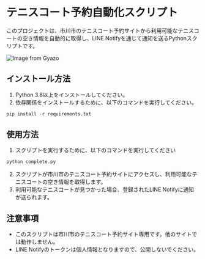 # テニスコート予約自動化スクリプト
このプロジェクトは、市川市のテニスコート予約サイトから利用可能なテニスコートの空き情報を自動的に取得し、LINE Notifyを通じて通知を送るPythonスクリプトです。

![Image from Gyazo](https://github.com/yamadan96/testapp1/assets/82156810/ee0cc7ff-d92f-410b-b848-901b1918ac18)

## インストール方法
1. Python 3.8以上をインストールしてください。
2. 依存関係をインストールするために、以下のコマンドを実行してください。
```python
pip install -r requirements.txt
```
## 使用方法
1. スクリプトを実行するために、以下のコマンドを実行してください
```python
python complete.py
```
2. スクリプトが市川市のテニスコート予約サイトにアクセスし、利用可能なテニスコートの空き情報を取得します。
3. 利用可能なテニスコートが見つかった場合、登録されたLINE Notifyに通知が送られます。

## 注意事項

- このスクリプトは市川市のテニスコート予約サイト専用です。他のサイトでは動作しません。
- LINE Notifyのトークンは個人情報となりますので、公開しないでください。


